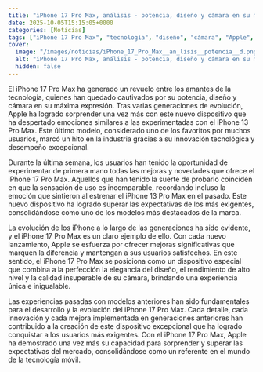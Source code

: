 ```yaml
---
title: "iPhone 17 Pro Max, análisis - potencia, diseño y cámara en su máxima expresión"
date: 2025-10-05T15:15:05+0000
categories: [Noticias]
tags: ["iPhone 17 Pro Max", "tecnología", "diseño", "cámara", "Apple", "innovación", "experiencia", "evolución."]
cover:
  image: "/images/noticias/iPhone_17_Pro_Max__an_lisis__potencia__d.png"
  alt: "iPhone 17 Pro Max, análisis - potencia, diseño y cámara en su máxima expresión"
  hidden: false
---
```


El iPhone 17 Pro Max ha generado un revuelo entre los amantes de la tecnología, quienes han quedado cautivados por su potencia, diseño y cámara en su máxima expresión. Tras varias generaciones de evolución, Apple ha logrado sorprender una vez más con este nuevo dispositivo que ha despertado emociones similares a las experimentadas con el iPhone 13 Pro Max. Este último modelo, considerado uno de los favoritos por muchos usuarios, marcó un hito en la industria gracias a su innovación tecnológica y desempeño excepcional.

Durante la última semana, los usuarios han tenido la oportunidad de experimentar de primera mano todas las mejoras y novedades que ofrece el iPhone 17 Pro Max. Aquellos que han tenido la suerte de probarlo coinciden en que la sensación de uso es incomparable, recordando incluso la emoción que sintieron al estrenar el iPhone 13 Pro Max en el pasado. Este nuevo dispositivo ha logrado superar las expectativas de los más exigentes, consolidándose como uno de los modelos más destacados de la marca.

La evolución de los iPhone a lo largo de las generaciones ha sido evidente, y el iPhone 17 Pro Max es un claro ejemplo de ello. Con cada nuevo lanzamiento, Apple se esfuerza por ofrecer mejoras significativas que marquen la diferencia y mantengan a sus usuarios satisfechos. En este sentido, el iPhone 17 Pro Max se posiciona como un dispositivo especial que combina a la perfección la elegancia del diseño, el rendimiento de alto nivel y la calidad insuperable de su cámara, brindando una experiencia única e inigualable.

Las experiencias pasadas con modelos anteriores han sido fundamentales para el desarrollo y la evolución del iPhone 17 Pro Max. Cada detalle, cada innovación y cada mejora implementada en generaciones anteriores han contribuido a la creación de este dispositivo excepcional que ha logrado conquistar a los usuarios más exigentes. Con el iPhone 17 Pro Max, Apple ha demostrado una vez más su capacidad para sorprender y superar las expectativas del mercado, consolidándose como un referente en el mundo de la tecnología móvil.
